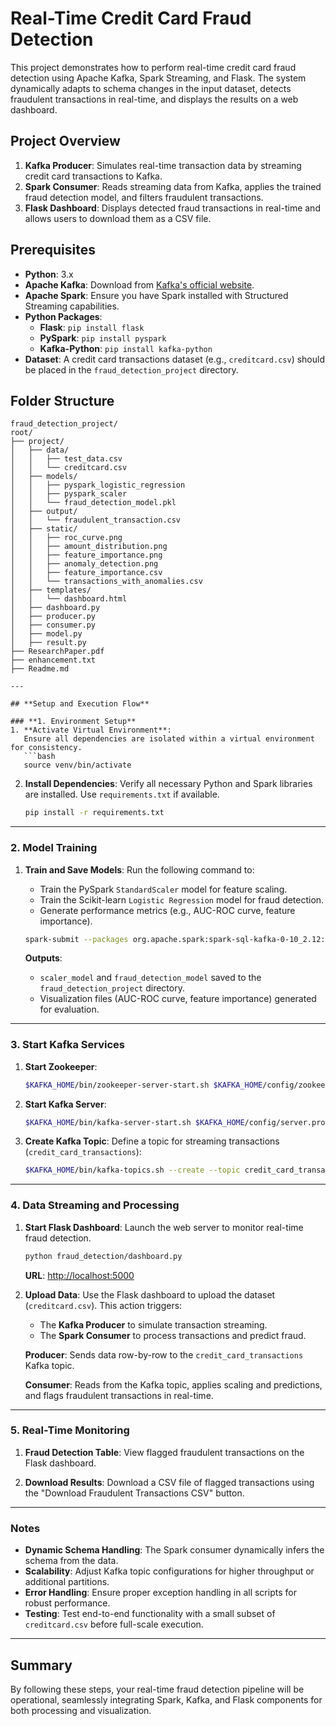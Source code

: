 # Real-Time Credit Card Fraud Detection

This project demonstrates how to perform real-time credit card fraud detection using Apache Kafka, Spark Streaming, and Flask. The system dynamically adapts to schema changes in the input dataset, detects fraudulent transactions in real-time, and displays the results on a web dashboard.

## Project Overview
1. **Kafka Producer**: Simulates real-time transaction data by streaming credit card transactions to Kafka.
2. **Spark Consumer**: Reads streaming data from Kafka, applies the trained fraud detection model, and filters fraudulent transactions.
3. **Flask Dashboard**: Displays detected fraud transactions in real-time and allows users to download them as a CSV file.

## Prerequisites
- **Python**: 3.x
- **Apache Kafka**: Download from [Kafka's official website](https://kafka.apache.org/downloads).
- **Apache Spark**: Ensure you have Spark installed with Structured Streaming capabilities.
- **Python Packages**:
  - **Flask**: `pip install flask`
  - **PySpark**: `pip install pyspark`
  - **Kafka-Python**: `pip install kafka-python`
- **Dataset**: A credit card transactions dataset (e.g., `creditcard.csv`) should be placed in the `fraud_detection_project` directory.

## Folder Structure

```
fraud_detection_project/
root/
├── project/
│   ├── data/
│   │   ├── test_data.csv
│   │   └── creditcard.csv
│   ├── models/
│   │   ├── pyspark_logistic_regression
│   │   ├── pyspark_scaler
│   │   └── fraud_detection_model.pkl
│   ├── output/
│   │   └── fraudulent_transaction.csv
│   ├── static/
│   │   ├── roc_curve.png
│   │   ├── amount_distribution.png
│   │   ├── feature_importance.png
│   │   ├── anomaly_detection.png
│   │   ├── feature_importance.csv
│   │   └── transactions_with_anomalies.csv
│   ├── templates/
│   │   └── dashboard.html
│   ├── dashboard.py
│   ├── producer.py
│   ├── consumer.py
│   ├── model.py
│   ├── result.py
├── ResearchPaper.pdf
├── enhancement.txt
├── Readme.md

---

## **Setup and Execution Flow**

### **1. Environment Setup**
1. **Activate Virtual Environment**:
   Ensure all dependencies are isolated within a virtual environment for consistency.
   ```bash
   source venv/bin/activate
   ```

2. **Install Dependencies**:
   Verify all necessary Python and Spark libraries are installed. Use `requirements.txt` if available.
   ```bash
   pip install -r requirements.txt
   ```

---

### **2. Model Training**
1. **Train and Save Models**:
   Run the following command to:
   - Train the PySpark `StandardScaler` model for feature scaling.
   - Train the Scikit-learn `Logistic Regression` model for fraud detection.
   - Generate performance metrics (e.g., AUC-ROC curve, feature importance).
   ```bash
   spark-submit --packages org.apache.spark:spark-sql-kafka-0-10_2.12:3.3.0 fraud_detection/model.py
   ```

   **Outputs**:
   - `scaler_model` and `fraud_detection_model` saved to the `fraud_detection_project` directory.
   - Visualization files (AUC-ROC curve, feature importance) generated for evaluation.

---

### **3. Start Kafka Services**
1. **Start Zookeeper**:
   ```bash
   $KAFKA_HOME/bin/zookeeper-server-start.sh $KAFKA_HOME/config/zookeeper.properties
   ```

2. **Start Kafka Server**:
   ```bash
   $KAFKA_HOME/bin/kafka-server-start.sh $KAFKA_HOME/config/server.properties
   ```

3. **Create Kafka Topic**:
   Define a topic for streaming transactions (`credit_card_transactions`):
   ```bash
   $KAFKA_HOME/bin/kafka-topics.sh --create --topic credit_card_transactions --bootstrap-server localhost:9092 --partitions 1 --replication-factor 1
   ```

---

### **4. Data Streaming and Processing**
1. **Start Flask Dashboard**:
   Launch the web server to monitor real-time fraud detection.
   ```bash
   python fraud_detection/dashboard.py
   ```
   **URL**: [http://localhost:5000](http://localhost:5000)

2. **Upload Data**:
   Use the Flask dashboard to upload the dataset (`creditcard.csv`). This action triggers:
   - The **Kafka Producer** to simulate transaction streaming.
   - The **Spark Consumer** to process transactions and predict fraud.

   **Producer**:
   Sends data row-by-row to the `credit_card_transactions` Kafka topic.

   **Consumer**:
   Reads from the Kafka topic, applies scaling and predictions, and flags fraudulent transactions in real-time.

---

### **5. Real-Time Monitoring**
1. **Fraud Detection Table**:
   View flagged fraudulent transactions on the Flask dashboard.

2. **Download Results**:
   Download a CSV file of flagged transactions using the "Download Fraudulent Transactions CSV" button.

---

### **Notes**
- **Dynamic Schema Handling**: The Spark consumer dynamically infers the schema from the data.
- **Scalability**: Adjust Kafka topic configurations for higher throughput or additional partitions.
- **Error Handling**: Ensure proper exception handling in all scripts for robust performance.
- **Testing**: Test end-to-end functionality with a small subset of `creditcard.csv` before full-scale execution.

---

## **Summary**
By following these steps, your real-time fraud detection pipeline will be operational, seamlessly integrating Spark, Kafka, and Flask components for both processing and visualization.
